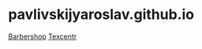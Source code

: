 # pavlivskijyaroslav.github.io
[Barbershop](https://pavlivskijyaroslav.github.io/Barbershop/)
[Texcentr](pavlivskijyaroslav.github.io/Texcentr/)
